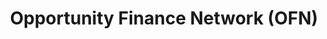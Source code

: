 ---
layout: startup_page
title: "Opportunity Finance Network (OFN)"
id: "ofn.org"
permalink: "/opportunityfinancenetworkofnofn.org04062025/"
website: "https://www.ofn.org/"
funding_round: "Investment"
funding_amount: "$10M"
investors: "Charles Schwab Bank"
about: "Opportunity Finance Network (OFN) is a national network of mission-driven community lenders, including certified community development financial institutions (CDFIs). OFN works to create economic opportunity by strengthening and investing in CDFIs, providing affordable financial products and services to underserved communities. They manage a network of over 400 members and have deployed over $210 million in loans and grants."
markets: "Financial Services, Community Development"
hq: "Washington, District of Columbia, United States"
founded_year: "1986"
linkedin: "https://www.linkedin.com/company/opportunity-finance-network"
twitter: ""
instagram: ""
facebook: ""
crunchbase: "https://www.crunchbase.com/organization/opportunity-finance-network?utm_source=linkedin&utm_medium=referral&utm_campaign=linkedin_companies&utm_content=profile_cta_anon&trk=funding_crunchbase"
pitchbook: ""

# SEO Optimization
meta_title: "Opportunity Finance Network (OFN) - Investment Funding ($10M)"
meta_description: "Opportunity Finance Network (OFN), Opportunity Finance Network (OFN) is a national network of mission-driven community lenders, including certified community development financial insti..."
meta_keywords: "Opportunity Finance Network (OFN), Financial Services, Community Development, Investment funding"
canonical_url: "https://pkprojectstartups.github.io/projectstartups.com/opportunityfinancenetworkofnofn.org04062025/"
---
